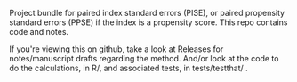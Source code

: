 Project bundle for paired index standard errors (PISE), or paired propensity standard errors (PPSE) if the index is a propensity score.  This repo contains code and
notes.  

If you're viewing this on github, take a look at Releases for notes/manuscript
drafts regarding the method. And/or look at the code to do the calculations, 
in R/, and associated tests, in tests/testthat/ .